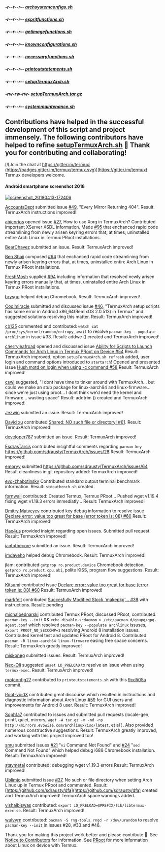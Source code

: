 ##### -r--r--r-- [archsystemconfigs.sh](https://raw.githubusercontent.com/sdrausty/TermuxArch/master/archlinuxconfig.sh)

##### -r--r--r-- [espritfunctions.sh](https://raw.githubusercontent.com/sdrausty/TermuxArch/master/espritfunctions.sh)

##### -r--r--r-- [getimagefunctions.sh](https://raw.githubusercontent.com/sdrausty/TermuxArch/master/getimagefunctions.sh)

##### -r--r--r-- [knownconfigurations.sh](https://raw.githubusercontent.com/sdrausty/TermuxArch/master/knownconfigurations.sh)

##### -r--r--r-- [necessaryfunctions.sh](https://raw.githubusercontent.com/sdrausty/TermuxArch/master/necessaryfunctions.sh)

##### -r--r--r-- [printoutstatements.sh](https://raw.githubusercontent.com/sdrausty/TermuxArch/master/printoutstatements.sh)

##### -r--r--r-- [setupTermuxArch.sh](https://raw.githubusercontent.com/sdrausty/TermuxArch/master/setupTermuxArch.sh)

##### -rw-rw-rw- [setupTermuxArch.tar.gz](https://raw.githubusercontent.com/sdrausty/TermuxArch/master/setupTermuxArch.tar.gz)

##### -r--r--r-- [systemmaintenance.sh](https://raw.githubusercontent.com/sdrausty/TermuxArch/master/maintenanceroutines.sh)

## Contributions have helped in the successful development of this script and project immensely.  The following contributors have helped to refine [setupTermuxArch.sh](https://raw.githubusercontent.com/sdrausty/TermuxArch/master/setupTermuxArch.tar.gz) 📲 __Thank you for contributing and collaborating!__  

[![Join the chat at https://gitter.im/termux](https://badges.gitter.im/termux/termux.svg)](https://gitter.im/termux)  Termux developers welcome.

#### Android smartphone screenshot 2018
[![screenshot_20180413-172406](https://user-images.githubusercontent.com/27742457/38758637-ec0ff0dc-3f3f-11e8-802c-82bc511cde88.png)](https://sdrausty.github.io/TermuxArch/docs/install)

[AccountsDept](https://github.com/accountsdept) submitted issue [#49](https://github.com/sdrausty/TermuxArch/issues/49), "Every Mirror Returning 404".  Result: TermuxArch instructions improved!

[abicorios](https://github.com/abicorios) opened issue [#27](https://github.com/sdrausty/TermuxArch/issues/27), How to use Xorg in TermuxArch? Contributed important XServer XSDL information.  Made [#95](https://github.com/sdrausty/TermuxArch/pull/95) that enchanced rapid code streamlining from newly arisen keyring errors that, at times, uninstalled entire Arch Linux in Termux PRoot installations.

[BearChavez](https://github.com/BearChavez) submitted an issue.  Result: TermuxArch improved!

[Ben Shaji](https://github.com/bensh4) composed [#94]( https://github.com/sdrausty/TermuxArch/issues/94) that enchanced rapid code streamlining from newly arisen keyring errors that, at times, uninstalled entire Arch Linux in Termux PRoot installations.

[FreshMosh](https://github.com/FreshMosh) supplied [#94]( https://github.com/sdrausty/TermuxArch/issues/94) including information that resolved newly arisen keyring errors manually that, at times, uninstalled entire Arch Linux in Termux PRoot installations.

[brysgo](https://github.com/brysgo) helped debug Chromebook.  Result: TermuxArch improved!

[Codimiracle](https://github.com/Codimiracle) submitted and discussed issue [#46](https://github.com/sdrausty/TermuxArch/issues/46), "TermuxArch setup scripts has some error in Android x86_64(RemixOS 2.0.513) in Termux" and suggested solutions resolving this matter.  Result: TermuxArch improved!

[cb125](https://github.com/cb125) commented and contributed: `watch cat /proc/sys/kernel/random/entropy_avail` to resolve `pacman-key --populate archlinux` in issue #33. Result: addwe () created and TermuxArch improved!

[cherryleafroad](https://github.com/cherryleafroad) opened and discussed issue [Ability for Scripts to Launch Commands for Arch Linux in Termux PRoot on Device #54](https://github.com/sdrausty/TermuxArch/issues/54) Result: TermuxArch improved, option `setupTermuxArch.sh refresh` added, user login and command options introduced to `startarch`!  Opened and presented issue [Hush motd on login when using -c command #58](https://github.com/sdrausty/TermuxArch/issues/58) Result: TermuxArch improved!

[cswl](https://github.com/cswl) suggested, "I dont have time to tinker around with TermuxArch... but could we make an stub package for linux-aarch64 and linux-firmware... since we're just using proot...  I dont think we'd need the kernel and firmware... wasting space"  Result: addtrim () created and TermuxArch improved!

[Jezwin](https://github.com/Jezwin) submitted an issue.  Result: TermuxArch improved!

[David xu](https://github.com/xqdoo00o) contributed [Shared: NO such file or directory! #61](https://github.com/sdrausty/TermuxArch/issues/61).  Result: TermuxArch improved!

[developer787](https://github.com/developer787) submitted an issue.  Result: TermuxArch improved!

[EsdrasTarsis](https://github.com/EsdrasTarsis) contributed insightful comments regarding `pacman-key` https://github.com/sdrausty/TermuxArch/issues/28 Result: TermuxArch improved!

[emoryy](https://github.com/emoryy) submitted https://github.com/sdrausty/TermuxArch/issues/64  Result cleanliness in git repository added: TermuxArch improved!

[evg-zhabotinsky](https://github.com/evg-zhabotinsky) Contributed standard output terminal benchmark information.  Result: `stdoutbench.sh` created.

[fornwall](https://github.com/fornwall) contributed: Created Termux, Termux PRoot… Pushed wget v1.19.4 fixing wget v1.19.3 errors immediatly…  Result: TermuxArch improved!

[Dmitry Matveyev](https://github.com/greenfork) contributed key debug information to resolve issue [Declare error: value too great for base (error token is: 08) #60](https://github.com/sdrausty/TermuxArch/issues/60)  Result: TermuxArch improved!

[Hax4us](https://github.com/Hax4us) provided insight regarding open issues. Submitted pull request.  Result: TermuxArch improved!

[iantothecore](https://github.com/iantothecore) submitted an issue.  Result: TermuxArch improved!

[imdaveho](https://github.com/imdaveho) helped debug Chromebook.  Result: TermuxArch improved!

jlam: contributed `getprop ro.product.device` Chromebook detection, `getprop ro.product.cpu.abi`, polite KISS, program flow suggestions.  Result: TermuxArch improved!

[Kitsumi](https://github.com/Kitsumi) contributed issue [Declare error: value too great for base (error token is: 08) #60](https://github.com/sdrausty/TermuxArch/issues/60)  Result: TermuxArch improved!

[markfelt](https://github.com/markfelt) contributed [Succesfully Modified Stock 'makepkg'... #38](https://github.com/sdrausty/TermuxArch/issues/38) with instructions.  Result: pending

[michalbednarski](https://github.com/michalbednarski) contributed Termux PRoot, discussed PRoot, contributed: `pacman-key --init` && `echo disable-scdaemon > /etc/pacman.d/gnupg/gpg-agent.conf` which resolved `pacman-key --populate archlinux` issuses, `export PROOT_NO_SECCOMP=1` resolving Android 8 installation issues.  Contributed kernel test and updated PRoot for Android 8.  Contributed `pacman -R linux-aarch64 linux-firmware` easing free space concerns.  Result: TermuxArch greatly improved!

[mjskoneg](https://github.com/mjskoneg) submitted issues.  Result: TermuxArch improved!

[Neo-Oli](https://github.com/Neo-Oli) suggested `unset LD_PRELOAD` to resolve an issue when using `termux-exec`.  Result: TermuxArch improved!

[rootconfig27](https://github.com/rootconfig27) contributed to `printoutstatements.sh` with this [9cd505a](https://github.com/rootconfig27/TermuxArch/commit/5c5f1de746731b2f98dc11064fbfd7f8c9cd505a) commit.

[Root-voidX](https://github.com/Root-voidX) contributed great discourse which resulted in instructions and diagnostic information about Arch Linux [#59](https://github.com/sdrausty/TermuxArch/issues/59) for GUI users and improvements for Android 8 user.  Result: TermuxArch improved!

[Soph1a7](https://github.com/Soph1a7) contributed to issues and submitted pull requests (locale-gen, printf, quiet, mirrors, `wget -A tar.gz -m -nd -np http://mirrors.evowise.com/archlinux/iso/latest`, et al ).  Also provided numerous constructive suggestions.  Result: TermuxArch greatly improved, and working with this project improved too!

[smu](https://github.com/smu) submitted issues [#21](https://github.com/sdrausty/TermuxArch/issues/21) "`vi` Command Not Found" and [#24](https://github.com/sdrausty/TermuxArch/issues/24) "`sed` Command Not Found" which helped debug i686 Chromebook installation.  Result: TermuxArch improved!

[staymetal](https://github.com/staymetal) contributed: debugging wget v1.19.3 errors Result: TermuxArch improved!

[Ublimjo](https://github.com/Ublimjo) submitted issue [#37](https://github.com/sdrausty/TermuxArch/issues/37), No such or file directory when setting Arch Linux up in Termux PRoot and commented.  Result: [https://github.com/sdrausty/dfa](https://github.com/sdrausty/dfa) created and TermuxArch improved!  TermuxArch space warnings added.

[vishalbiswas](https://github.com/vishalbiswas) contributed: `export LD_PRELOAD=$PREFIX/lib/libtermux-exec.so`.  Result: TermuxArch improved!

[wulvyrn](https://github.com/wulvyrn) contributed: `pacman -S rng-tools`, `rngd -r /dev/urandom` to resolve `pacman-key --init` in issues #28, #33 and #46.

Thank you for making this project work better and please contribute 🔆  See [Notice to Contributors](NOTICE) for information.  See [PRoot](docs/PRoot) for more information about Linux on device with Termux.

